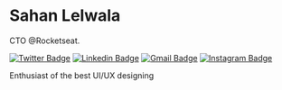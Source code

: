 # Sahan Lelwala

CTO @Rocketseat.

[![Twitter Badge](https://img.shields.io/badge/-@dieegosf-00875f?style=flat-square&labelColor=00875f&logo=twitter&logoColor=white&link=https://twitter.com/dieegosf)](https://twitter.com/dieegosf) 
[![Linkedin Badge](https://img.shields.io/badge/-Diego%20Fernandes-00875f?style=flat-square&logo=Linkedin&logoColor=white&link=https://www.linkedin.com/in/diego-schell-fernandes/)](https://www.linkedin.com/in/diego-schell-fernandes/) 
[![Gmail Badge](https://img.shields.io/badge/-diego.schell.f@gmail.com-00875f?style=flat-square&logo=Gmail&logoColor=white&link=mailto:diego.schell.f@gmail.com)](mailto:diego.schell.f@gmail.com)
[![Instagram Badge](https://img.shields.io/badge/-diego.schell.f@gmail.com-00875f?style=flat-square&logo=Instagram&logoColor=white&link=mailto:diego.schell.f@gmail.com)](mailto:diego.schell.f@gmail.com)

Enthusiast of the best UI/UX designing


